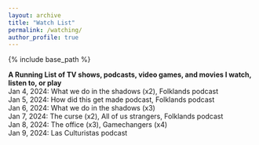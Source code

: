 ```yaml
---
layout: archive
title: "Watch List"
permalink: /watching/
author_profile: true
---
```


{% include base_path %}

<b>A Running List of TV shows, podcasts, video games, and movies I watch, listen to, or play</b>
<br>Jan 4, 2024: What we do in the shadows (x2), Folklands podcast
<br>Jan 5, 2024: How did this get made podcast, Folklands podcast
<br>Jan 6, 2024: What we do in the shadows (x3)
<br>Jan 7, 2024: The curse (x2), All of us strangers, Folklands podcast
<br>Jan 8, 2024: The office (x3), Gamechangers (x4)
<br>Jan 9, 2024: Las Culturistas podcast
